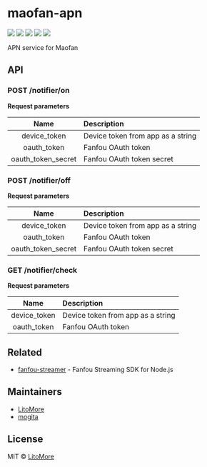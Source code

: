 # maofan-apn

[![](https://badges.greenkeeper.io/LitoMore/maofan-apn.svg)](https://greenkeeper.io/)
[![](https://img.shields.io/travis/LitoMore/maofan-apn/master.svg)](https://travis-ci.org/LitoMore/maofan-apn)
[![](https://raw.github.com/LitoMore/badges/master/badges/maofan.svg?sanitize=true)](https://itunes.apple.com/us/app/%E7%8C%AB%E9%A5%AD/id1071730189)
[![](https://img.shields.io/github/license/LitoMore/maofan-apn.svg)](https://github.com/LitoMore/maofan-apn/blob/master/LICENSE)
[![](https://img.shields.io/badge/code_style-XO-5ed9c7.svg)](https://github.com/sindresorhus/xo)

APN service for Maofan

## API

### POST /notifier/on

**Request parameters**

| Name | Description |
| :-: | :-- |
| device_token | Device token from app as a string |
| oauth_token | Fanfou OAuth token |
| oauth_token_secret | Fanfou OAuth token secret |

### POST /notifier/off

**Request parameters**

| Name | Description |
| :-: | :-- |
| device_token | Device token from app as a string |
| oauth_token | Fanfou OAuth token |
| oauth_token_secret | Fanfou OAuth token secret |

### GET /notifier/check

**Request parameters**

| Name | Description |
| :-: | :-- |
| device_token | Device token from app as a string |
| oauth_token | Fanfou OAuth token |

## Related

- [fanfou-streamer](https://github.com/LitoMore/fanfou-streamer) - Fanfou Streaming SDK for Node.js

## Maintainers

- [LitoMore](https://github.com/LitoMore)
- [mogita](https://github.com/mogita)

## License

MIT © [LitoMore](https://github.com/LitoMore)
